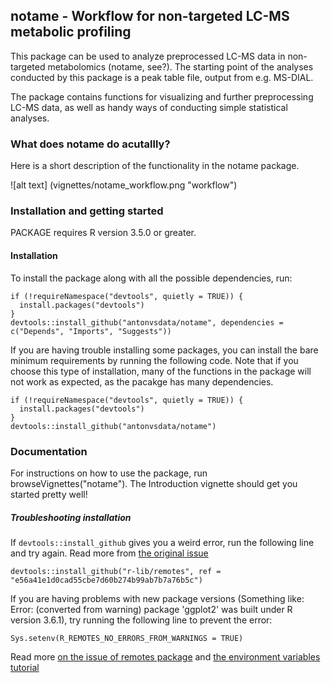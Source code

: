 ## notame - Workflow for non-targeted LC-MS metabolic profiling 

This package can be used to analyze preprocessed LC-MS data in non-targeted metabolomics (notame, see?). The starting point of the analyses conducted by this package is a peak table file, output from e.g. MS-DIAL.

The package contains functions for visualizing and further preprocessing LC-MS data, as well as handy ways of conducting simple statistical analyses.

### What does notame do acutallly?

Here is a short description of the functionality in the notame package.

![alt text] (vignettes/notame_workflow.png "workflow")


### Installation and getting started

PACKAGE requires R version 3.5.0 or greater.

#### Installation

To install the package along with all the possible dependencies, run:

```
if (!requireNamespace("devtools", quietly = TRUE)) {
  install.packages("devtools")
}
devtools::install_github("antonvsdata/notame", dependencies = c("Depends", "Imports", "Suggests"))
```
If you are having trouble installing some packages, you can install the bare minimum requirements by running the following code. Note that if you choose this type of installation, many of the functions in the package will not work as expected, as the pacakge has many dependencies.


```
if (!requireNamespace("devtools", quietly = TRUE)) {
  install.packages("devtools")
}
devtools::install_github("antonvsdata/notame")
```

### Documentation

For instructions on how to use the package, run browseVignettes("notame"). The Introduction vignette should get you started pretty well!

##### Troubleshooting installation

If ```devtools::install_github``` gives you a weird error, run the following line and try again. Read more from [the original issue](https://github.com/r-lib/devtools/issues/1900)  
```
devtools::install_github("r-lib/remotes", ref = "e56a41e1d0cad55cbe7d60b274b99ab7b7a76b5c")
```

If you are having problems with new package versions (Something like: Error: (converted from warning) package 'ggplot2' was built under R version 3.6.1), try running the following line to prevent the error:

```
Sys.setenv(R_REMOTES_NO_ERRORS_FROM_WARNINGS = TRUE)
```

Read more [on the issue of remotes package](https://github.com/r-lib/remotes/issues/403) and [the environment variables tutorial](https://github.com/r-lib/remotes#environment-variables)

